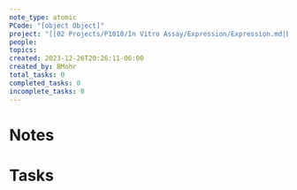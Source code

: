```yaml
---
note_type: atomic
PCode: "[object Object]"
project: "[[02 Projects/P1010/In Vitro Assay/Expression/Expression.md|Expression]]"
people: 
topics: 
created: 2023-12-26T20:26:11-06:00
created_by: BMohr
total_tasks: 0
completed_tasks: 0
incomplete_tasks: 0
---
```

# Notes
# Tasks
